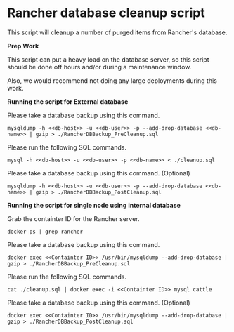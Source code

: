 # Rancher database cleanup script

This script will cleanup a number of purged items from Rancher's database.

**Prep Work**

This script can put a heavy load on the database server, so this script should be done off hours and/or during a maintenance window.

Also, we would recommend not doing any large deployments during this work.

**Running the script for External database**

Please take a database backup using this command.

`mysqldump -h <<db-host>> -u <<db-user>> -p --add-drop-database <<db-name>> | gzip > ./RancherDBBackup_PreCleanup.sql`

Please run the following SQL commands.

`mysql -h <<db-host>> -u <<db-user>> -p <<db-name>> < ./cleanup.sql`

Please take a database backup using this command. (Optional)

`mysqldump -h <<db-host>> -u <<db-user>> -p --add-drop-database <<db-name>> | gzip > ./RancherDBBackup_PostCleanup.sql`


**Running the script for single node using internal database**

Grab the containter ID for the Rancher server.

`docker ps | grep rancher`

Please take a database backup using this command.

`docker exec <<Containter ID>> /usr/bin/mysqldump --add-drop-database | gzip > ./RancherDBBackup_PreCleanup.sql`

Please run the following SQL commands.

`cat ./cleanup.sql | docker exec -i <<Containter ID>> mysql cattle`

Please take a database backup using this command. (Optional)

`docker exec <<Containter ID>> /usr/bin/mysqldump --add-drop-database | gzip > ./RancherDBBackup_PostCleanup.sql`

